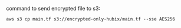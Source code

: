 command to send encrypted file to s3:

```md
aws s3 cp main.tf s3://encrypted-only-hubix/main.tf --sse AES256
```